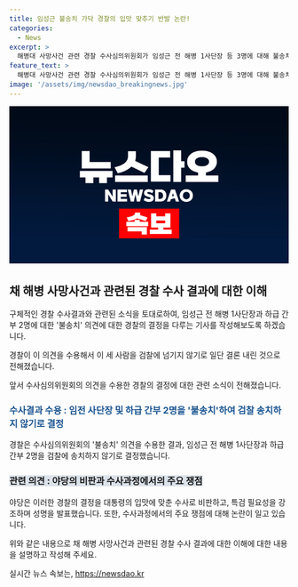 ```yaml
---
title: 임성근 불송치 가닥 경찰의 입맛 맞추기 반발 논란!
categories:
  - News
excerpt: >
  해병대 사망사건 관련 경찰 수사심의위원회가 임성근 전 해병 1사단장 등 3명에 대해 불송치 의견을 내고, 경찰이 이를 수용해 검찰에 넘기지 않기로 결정한 것으로 전해졌습니다. 채 해병과의 명확한 업무상 지시 간의 인과관계 증명이 어려워, 초급 간부를 포함한 8명의 책임성이 미명하는 박정훈 전 해병대 수사단장의 조사 결과와는 상이한 결과입니다. 야권은 수사결과를 대통령 입맛에 맞춘 것으로 비판하고, 채 해병 특검 필요성을 강조하며 반발하고 있습니다. 7대대장 측 변호인도 임 전 사단장을 다시 공수처에 고발하는 등 관련 파문이 확산 중입니다.
feature_text: >
  해병대 사망사건 관련 경찰 수사심의위원회가 임성근 전 해병 1사단장 등 3명에 대해 불송치 의견을 내고, 경찰이 이를 수용해 검찰에 넘기지 않기로 결정한 것으로 전해졌습니다. 채 해병과의 명확한 업무상 지시 간의 인과관계 증명이 어려워, 초급 간부를 포함한 8명의 책임성이 미명하는 박정훈 전 해병대 수사단장의 조사 결과와는 상이한 결과입니다. 야권은 수사결과를 대통령 입맛에 맞춘 것으로 비판하고, 채 해병 특검 필요성을 강조하며 반발하고 있습니다. 7대대장 측 변호인도 임 전 사단장을 다시 공수처에 고발하는 등 관련 파문이 확산 중입니다.
image: '/assets/img/newsdao_breakingnews.jpg'
---
```


<p><img src="/assets/img/newsdao_breakingnews.jpg" alt="flaretime 속보" /></p>

<h2 data-ke-size="size26">채 해병 사망사건과 관련된 경찰 수사 결과에 대한 이해</h2>

<p>구체적인 경찰 수사결과와 관련된 소식을 토대로하여, 임성근 전 해병 1사단장과 하급 간부 2명에 대한 '불송치' 의견에 대한 경찰의 결정을 다루는 기사를 작성해보도록 하겠습니다. </p>

<p data-ke-size="size16">경찰이 이 의견을 수용해서 이 세 사람을 검찰에 넘기지 않기로 일단 결론 내린 것으로 전해졌습니다.</p>

<p>앞서 수사심의위원회의 의견을 수용한 경찰의 결정에 대한 관련 소식이 전해졌습니다. </p>

<h3><b><span style="color: #1a5490;">수사결과 수용 : 임전 사단장 및 하급 간부 2명을 '불송치'하여 검찰 송치하지 않기로 결정</span></b></h3>

<p>경찰은 수사심의위원회의 '불송치' 의견을 수용한 결과, 임성근 전 해병 1사단장과 하급 간부 2명을 검찰에 송치하지 않기로 결정했습니다.</p>

<h3><b><span style="background-color: #21538527;">관련 의견 : 야당의 비판과 수사과정에서의 주요 쟁점</span></b></h3>

<p>야당은 이러한 경찰의 결정을 대통령의 입맛에 맞춘 수사로 비판하고, 특검 필요성을 강조하며 성명을 발표했습니다. 또한, 수사과정에서의 주요 쟁점에 대해 논란이 일고 있습니다.</p>

<p>위와 같은 내용으로 채 해병 사망사건과 관련된 경찰 수사 결과에 대한 이해에 대한 내용을 설명하고 작성해 주세요.</p>
실시간 뉴스 속보는, <a href="https://newsdao.kr" rel="dofollow">https://newsdao.kr</a>


